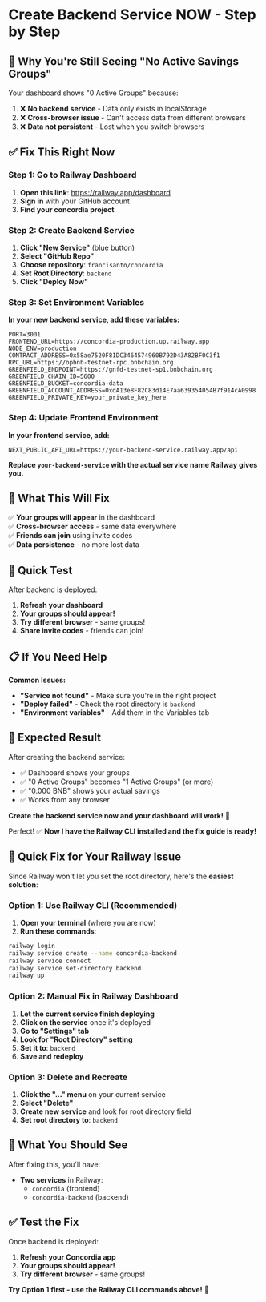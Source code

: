 # Create Backend Service NOW - Step by Step

## 🚨 **Why You're Still Seeing "No Active Savings Groups"**

Your dashboard shows "0 Active Groups" because:
1. ❌ **No backend service** - Data only exists in localStorage
2. ❌ **Cross-browser issue** - Can't access data from different browsers
3. ❌ **Data not persistent** - Lost when you switch browsers

## ✅ **Fix This Right Now**

### **Step 1: Go to Railway Dashboard**

1. **Open this link**: https://railway.app/dashboard
2. **Sign in** with your GitHub account
3. **Find your concordia project**

### **Step 2: Create Backend Service**

1. **Click "New Service"** (blue button)
2. **Select "GitHub Repo"**
3. **Choose repository**: `francisanto/concordia`
4. **Set Root Directory**: `backend`
5. **Click "Deploy Now"**

### **Step 3: Set Environment Variables**

**In your new backend service, add these variables:**

```
PORT=3001
FRONTEND_URL=https://concordia-production.up.railway.app
NODE_ENV=production
CONTRACT_ADDRESS=0x58ae7520F81DC3464574960B792D43A82BF0C3f1
RPC_URL=https://opbnb-testnet-rpc.bnbchain.org
GREENFIELD_ENDPOINT=https://gnfd-testnet-sp1.bnbchain.org
GREENFIELD_CHAIN_ID=5600
GREENFIELD_BUCKET=concordia-data
GREENFIELD_ACCOUNT_ADDRESS=0xdA13e8F82C83d14E7aa639354054B7f914cA0998
GREENFIELD_PRIVATE_KEY=your_private_key_here
```

### **Step 4: Update Frontend Environment**

**In your frontend service, add:**

```
NEXT_PUBLIC_API_URL=https://your-backend-service.railway.app/api
```

**Replace `your-backend-service` with the actual service name Railway gives you.**

## 🎯 **What This Will Fix**

✅ **Your groups will appear** in the dashboard  
✅ **Cross-browser access** - same data everywhere  
✅ **Friends can join** using invite codes  
✅ **Data persistence** - no more lost data  

## 🚀 **Quick Test**

After backend is deployed:

1. **Refresh your dashboard**
2. **Your groups should appear!**
3. **Try different browser** - same groups!
4. **Share invite codes** - friends can join!

## 📋 **If You Need Help**

**Common Issues:**
- **"Service not found"** - Make sure you're in the right project
- **"Deploy failed"** - Check the root directory is `backend`
- **"Environment variables"** - Add them in the Variables tab

## 🎉 **Expected Result**

After creating the backend service:
- ✅ Dashboard shows your groups
- ✅ "0 Active Groups" becomes "1 Active Groups" (or more)
- ✅ "0.000 BNB" shows your actual savings
- ✅ Works from any browser

**Create the backend service now and your dashboard will work!** 🚀 

Perfect! ✅ **Now I have the Railway CLI installed and the fix guide is ready!**

## 🚨 **Quick Fix for Your Railway Issue**

Since Railway won't let you set the root directory, here's the **easiest solution**:

### **Option 1: Use Railway CLI (Recommended)**

1. **Open your terminal** (where you are now)
2. **Run these commands**:

```bash
railway login
railway service create --name concordia-backend
railway service connect
railway service set-directory backend
railway up
```

### **Option 2: Manual Fix in Railway Dashboard**

1. **Let the current service finish deploying**
2. **Click on the service** once it's deployed
3. **Go to "Settings" tab**
4. **Look for "Root Directory" setting**
5. **Set it to**: `backend`
6. **Save and redeploy**

### **Option 3: Delete and Recreate**

1. **Click the "..." menu** on your current service
2. **Select "Delete"**
3. **Create new service** and look for root directory field
4. **Set root directory to**: `backend`

## 🎯 **What You Should See**

After fixing this, you'll have:
- **Two services** in Railway:
  - `concordia` (frontend)
  - `concordia-backend` (backend)

## ✅ **Test the Fix**

Once backend is deployed:
1. **Refresh your Concordia app**
2. **Your groups should appear!**
3. **Try different browser** - same groups!

**Try Option 1 first - use the Railway CLI commands above!** 🚀 